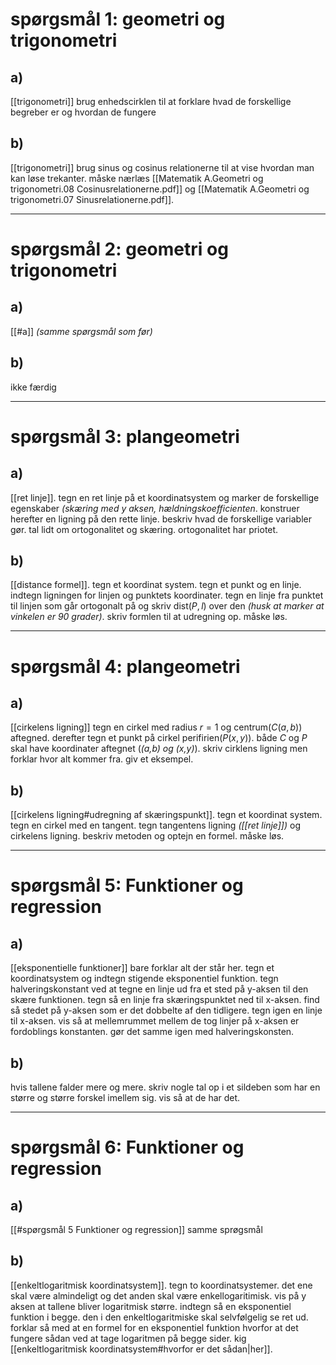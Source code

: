 # spørgsmål 1: geometri og trigonometri
## a)
[[trigonometri]] brug enhedscirklen til at forklare hvad de forskellige begreber er og hvordan de fungere
## b)
[[trigonometri]] brug sinus og cosinus relationerne til at vise hvordan man kan løse trekanter. måske nærlæs [[Matematik A.Geometri og trigonometri.08 Cosinusrelationerne.pdf]] og [[Matematik A.Geometri og trigonometri.07 Sinusrelationerne.pdf]].
- - -
# spørgsmål 2: geometri og trigonometri
## a)
[[#a]] *(samme spørgsmål som før)*
## b)
ikke færdig
- - -
# spørgsmål 3: plangeometri
## a)
[[ret linje]]. tegn en ret linje på et koordinatsystem og marker de forskellige egenskaber *(skæring med y aksen, hældningskoefficienten*. konstruer herefter en ligning på den rette linje. beskriv hvad de forskellige variabler gør. tal lidt om ortogonalitet og skæring. ortogonalitet har priotet.
## b)
[[distance formel]]. tegn et koordinat system. tegn et punkt og en linje. indtegn ligningen for linjen og punktets koordinater.  tegn en linje fra punktet til linjen som går ortogonalt på og skriv $\text{dist}(P,l)$ over den *(husk at marker at vinkelen er 90 grader)*. skriv formlen til at udregning op. måske løs. 
- - -
# spørgsmål 4: plangeometri
## a)
[[cirkelens ligning]] tegn en cirkel med radius $r=1$ og centrum($C(a,b)$) aftegned. derefter tegn et punkt på cirkel perifirien($P(x,y)$). både $C$ og $P$ skal have koordinater aftegnet (*(a,b) og (x,y)*). skriv cirklens ligning men forklar hvor alt kommer fra. giv et eksempel.
## b)
[[cirkelens ligning#udregning af skæringspunkt]]. tegn et koordinat system. tegn en cirkel med en tangent. tegn tangentens ligning *([[ret linje]])* og cirkelens ligning. beskriv metoden og optejn en formel. måske løs. 
- - -
# spørgsmål 5: Funktioner og regression
## a)
[[eksponentielle funktioner]] bare forklar alt der står her. tegn et koordinatsystem og indtegn stigende eksponentiel funktion. tegn halveringskonstant ved at tegne en linje ud fra et sted på y-aksen til den skære funktionen. tegn så en linje fra skæringspunktet ned til x-aksen. find så stedet på y-aksen som er det dobbelte af den tidligere. tegn igen en linje til x-aksen. vis så at mellemrummet mellem de tog linjer på x-aksen er fordoblings konstanten. gør det samme igen med halveringskonsten.
## b)
hvis tallene falder mere og mere. skriv nogle tal op i et sildeben som har en større og større forskel imellem sig. vis så at de har det.
- - -
# spørgsmål 6: Funktioner og regression
## a)
[[#spørgsmål 5 Funktioner og regression]] samme sprøgsmål
## b)
[[enkeltlogaritmisk koordinatsystem]]. tegn to koordinatsystemer. det ene skal være almindeligt og det anden skal være enkellogaritimisk. vis på y aksen at tallene bliver logaritmisk større. indtegn så en eksponentiel funktion i begge. den i den enkeltlogaritmiske skal selvfølgelig se ret ud. forklar så med at en formel for en eksponentiel funktion hvorfor at det fungere sådan ved at tage logaritmen på begge sider. kig [[enkeltlogaritmisk koordinatsystem#hvorfor er det sådan|her]].
